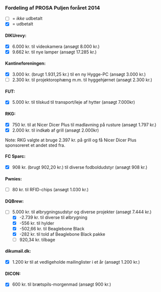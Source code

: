 ### Fordeling af PROSA Puljen foråret 2014

- [ ] = _ikke_ udbetalt
- [x] = udbetalt

#### DIKUrevy:
- [x] 6.000 kr. til videokamera (ansøgt 8.000 kr.)
- [x] 9.662 kr. til nye lamper (ansøgt 17.285 kr.)

#### Kantineforeningen:
- [x] 3.000 kr. (brugt 1.931,25 kr.) til en ny Hygge-PC (ansøgt 3.000 kr.)
- [ ] 2.300 kr. til projektorophæng m.m. til hyggehjørnet (ansøgt 2.300 kr.)

#### FUT:
- [x] 5.000 kr. til tilskud til transport/leje af hytter (ansøgt 7.000kr)

#### RKG:
- [x] 750 kr. til at Nicer Dicer Plus til madlavning på rusture (ansøgt 1.797
  kr.)
- [x] 2.000 kr. til indkøb af grill (ansøgt 2.000kr)

Note: RKG valgte at bruge 2.397 kr. på grill og få Nicer Dicer Plus sponsoreret
et andet sted fra.

#### FC Sparc:
- [x] 908 kr. (brugt 902,20 kr.) til diverse fodboldudstyr (ansøgt 908 kr.)

#### Pwnies:
- [ ] 80 kr. til RFID-chips (ansøgt 1.030 kr.)

#### DQBrew:
- [ ] 5.000 kr. til ølbrygningsudstyr og diverse projekter (ansøgt 7.444 kr.)
  - [x] -2.739 kr. til diverse til ølbrygning
  - [x] -556 kr. til hylder
  - [x] -502,66 kr. til Beaglebone Black
  - [x] -282 kr. til told af Beaglebone Black pakke
  - [ ] 920,34 kr. tilbage

#### dikumail.dk:
- [x] 1.200 kr til at vedligeholde mailinglister i et år (ansøgt 1.200 kr.)

#### DICON:
- [x] 600 kr. til brætspils-morgenmad (ansøgt 900 kr.)

